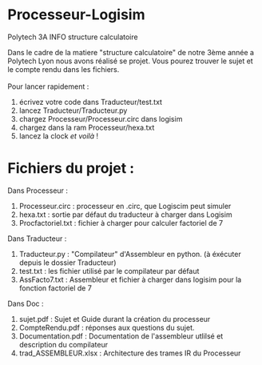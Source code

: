 # Processeur-Logisim
Polytech 3A INFO structure calculatoire

Dans le cadre de la matiere "structure calculatoire" de notre 3ème année a Polytech Lyon nous avons réalisé se projet.
Vous pourez trouver le sujet et le compte rendu dans les fichiers.<br><br>
Pour lancer rapidement :
1. écrivez votre code dans Traducteur/test.txt
2. lancez Traducteur/Traducteur.py
3. chargez Processeur/Processeur.circ dans logisim
4. chargez dans la ram Processeur/hexa.txt
5. lancez la clock <i>et voilà</i> !<br>

# Fichiers du projet :
Dans Processeur : 
1. Processeur.circ : processeur en .circ, que Logiscim peut simuler
2. hexa.txt : sortie par défaut du traducteur à charger dans Logisim
3. Procfactoriel.txt : fichier à charger pour calculer factoriel de 7 <br>

Dans Traducteur :
1. Traducteur.py : "Compilateur" d'Assembleur en python. (à éxécuter depuis le dossier Traducteur)
2. test.txt : les fichier utilisé par le compilateur par défaut
3. AssFacto7.txt : Assembleur et fichier à charger dans logisim pour la fonction factoriel de 7<br>

Dans Doc :
1. sujet.pdf : Sujet et Guide durant la création du processeur
2. CompteRendu.pdf : réponses aux questions du sujet.
3. Documentation.pdf : Documentation de l'assembleur utlilsé et description du compilateur
4. trad_ASSEMBLEUR.xlsx : Architecture des trames IR du Processeur
